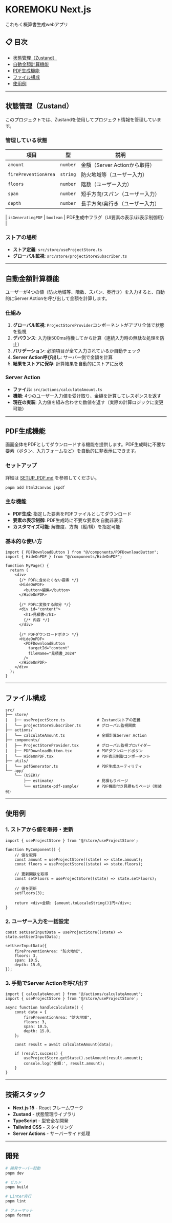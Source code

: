 # KOREMOKU Next.js

これもく概算書生成webアプリ

## 📋 目次

- [状態管理（Zustand）](#状態管理zustand)
- [自動金額計算機能](#自動金額計算機能)
- [PDF生成機能](#pdf生成機能)
- [ファイル構成](#ファイル構成)
- [使用例](#使用例)

---

## 状態管理（Zustand）

このプロジェクトでは、Zustandを使用してプロジェクト情報を管理しています。

### 管理している状態

| 項目 | 型 | 説明 |
|------|-----|------|
| `amount` | `number` | 金額（Server Actionから取得） |
| `firePreventionArea` | `string` | 防火地域等（ユーザー入力） |
| `floors` | `number` | 階数（ユーザー入力） |
| `span` | `number` | 短手方向/スパン（ユーザー入力） |
| `depth` | `number` | 長手方向/奥行き（ユーザー入力） |

| `isGeneratingPDF` | `boolean` | PDF生成中フラグ（UI要素の表示/非表示制御用） |

### ストアの場所

- **ストア定義**: `src/store/useProjectStore.ts`
- **グローバル監視**: `src/store/projectStoreSubscriber.ts`

---

## 自動金額計算機能

ユーザーが4つの値（防火地域等、階数、スパン、奥行き）を入力すると、自動的にServer Actionを呼び出して金額を計算します。

### 仕組み

1. **グローバル監視**: `ProjectStoreProvider`コンポーネントがアプリ全体で状態を監視
2. **デバウンス**: 入力後500ms待機してから計算（連続入力時の無駄な処理を防止）
3. **バリデーション**: 必須項目が全て入力されているか自動チェック
4. **Server Action呼び出し**: サーバー側で金額を計算
5. **結果をストアに保存**: 計算結果を自動的にストアに反映

### Server Action

- **ファイル**: `src/actions/calculateAmount.ts`
- **機能**: 4つのユーザー入力値を受け取り、金額を計算してレスポンスを返す
- **現在の実装**: 入力値を組み合わせた数値を返す（実際の計算ロジックに変更可能）

---

## PDF生成機能

画面全体をPDFとしてダウンロードする機能を提供します。PDF生成時に不要な要素（ボタン、入力フォームなど）を自動的に非表示にできます。

### セットアップ

詳細は [SETUP_PDF.md](./SETUP_PDF.md) を参照してください。

```bash
pnpm add html2canvas jspdf
```

### 主な機能

- **PDF生成**: 指定した要素をPDFファイルとしてダウンロード
- **要素の表示制御**: PDF生成時に不要な要素を自動非表示
- **カスタマイズ可能**: 解像度、方向（縦/横）を指定可能

### 基本的な使い方

```tsx
import { PDFDownloadButton } from "@/components/PDFDownloadButton";
import { HideOnPDF } from "@/components/HideOnPDF";

function MyPage() {
  return (
    <div>
      {/* PDFに含めたくない要素 */}
      <HideOnPDF>
        <button>編集</button>
      </HideOnPDF>

      {/* PDFに変換する部分 */}
      <div id="content">
        <h1>見積書</h1>
        {/* 内容 */}
      </div>

      {/* PDFダウンロードボタン */}
      <HideOnPDF>
        <PDFDownloadButton
          targetId="content"
          fileName="見積書_2024"
        />
      </HideOnPDF>
    </div>
  );
}
```

---

## ファイル構成

```
src/
├── store/
│   ├── useProjectStore.ts              # Zustandストアの定義
│   └── projectStoreSubscriber.ts       # グローバル監視関数
├── actions/
│   └── calculateAmount.ts              # 金額計算Server Action
├── components/
│   ├── ProjectStoreProvider.tsx        # グローバル監視プロバイダー
│   ├── PDFDownloadButton.tsx           # PDFダウンロードボタン
│   └── HideOnPDF.tsx                   # PDF表示制御コンポーネント
├── utils/
│   └── pdfGenerator.ts                 # PDF生成ユーティリティ
└── app/
    └── (USER)/
        ├── estimate/                   # 見積もりページ
        └── estimate-pdf-sample/        # PDF機能付き見積もりページ（実装例）
```

---

## 使用例

### 1. ストアから値を取得・更新

```tsx
import { useProjectStore } from '@/store/useProjectStore';

function MyComponent() {
    // 値を取得
    const amount = useProjectStore((state) => state.amount);
    const floors = useProjectStore((state) => state.floors);

    // 更新関数を取得
    const setFloors = useProjectStore((state) => state.setFloors);

    // 値を更新
    setFloors(3);

    return <div>金額: {amount.toLocaleString()}円</div>;
}
```

### 2. ユーザー入力を一括設定

```tsx
const setUserInputData = useProjectStore((state) => state.setUserInputData);

setUserInputData({
    firePreventionArea: "防火地域",
    floors: 3,
    span: 10.5,
    depth: 15.0,
});
```

### 3. 手動でServer Actionを呼び出す

```tsx
import { calculateAmount } from '@/actions/calculateAmount';
import { useProjectStore } from '@/store/useProjectStore';

async function handleCalculate() {
    const data = {
        firePreventionArea: "防火地域",
        floors: 3,
        span: 10.5,
        depth: 15.0,
    };

    const result = await calculateAmount(data);

    if (result.success) {
        useProjectStore.getState().setAmount(result.amount);
        console.log('金額:', result.amount);
    }
}
```

---

## 技術スタック

- **Next.js 15** - React フレームワーク
- **Zustand** - 状態管理ライブラリ
- **TypeScript** - 型安全な開発
- **Tailwind CSS** - スタイリング
- **Server Actions** - サーバーサイド処理

---

## 開発

```bash
# 開発サーバー起動
pnpm dev

# ビルド
pnpm build

# Linter実行
pnpm lint

# フォーマット
pnpm format
```
